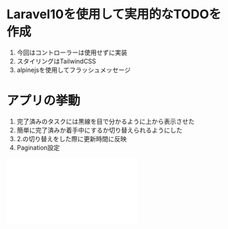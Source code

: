 # Laravel10を使用して実用的なTODOを作成
1. 今回はコントローラーは使用せずに実装
2. スタイリングはTailwindCSS
3. alpinejsを使用してフラッシュメッセージ

# アプリの挙動
1. 完了済みのタスクには黒線を目で分かるように上から表示させた
2. 簡単に完了済みか着手中にするか切り替えられるようにした
3. 2.の切り替えをした際に更新時間に反映
4. Pagination設定


![アプリデモ](README.md)